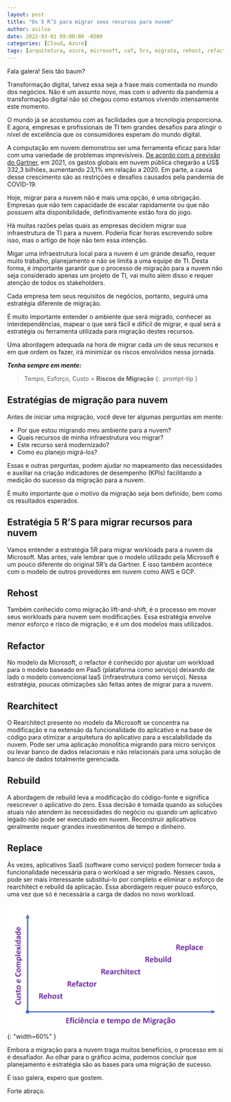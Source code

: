```yaml
---
layout: post
title: "Os 5 R’S para migrar seus recursos para nuvem"
author: asilva
date: 2022-03-01 09:00:00 -0500
categories: [Cloud, Azure]
tags: [arquitetura, azure, microsoft, caf, 5rs, migrate, rehost, refactor, rearchitect, rebuild, replace ]
---
```


Fala galera! Seis tão baum?

Transformação digital, talvez essa seja a frase mais comentada no mundo dos negócios. Não é um assunto novo, mas com o advento da pandemia a transformação digital não só chegou como estamos vivendo intensamente este momento.

O mundo já se acostumou com as facilidades que a tecnologia proporciona. E agora, empresas e profissionais de TI tem grandes desafios para atingir o nível de excelência que os consumidores esperam do mundo digital.

A computação em nuvem demonstrou ser uma ferramenta eficaz para lidar com uma variedade de problemas imprevisíveis. <a href="https://www.gartner.com/en/newsroom/press-releases/2021-04-21-gartner-forecasts-worldwide-public-cloud-end-user-spending-to-grow-23-percent-in-2021" target="_blank"> De acordo com a previsão do Gartner</a>, em 2021, os gastos globais em nuvem pública chegarão a US$ 332,3 bilhões, aumentando 23,1% em relação a 2020. Em parte, a causa desse crescimento são as restrições e desafios causados ​​pela pandemia de COVID-19.

Hoje, migrar para a nuvem não é mais uma opção, é uma obrigação. Empresas que não tem capacidade de escalar rapidamente ou que não possuem alta disponibilidade, definitivamente estão fora do jogo.

Há muitas razões pelas quais as empresas decidem migrar sua infraestrutura de TI para a nuvem. Poderia ficar horas escrevendo sobre isso, mas o artigo de hoje não tem essa intenção.

Migar uma infraestrutura local para a nuvem é um grande desafio, requer muito trabalho, planejamento e não se limita a uma equipe de TI. Desta forma, é importante garantir que o processo de migração para a nuvem não seja considerado apenas um projeto de TI, vai muito além disso e requer atenção de todos os stakeholders.

Cada empresa tem seus requisitos de negócios, portanto, seguirá uma estratégia diferente de migração. 

É muito importante entender o ambiente que será migrado, conhecer as interdependências, mapear o que será fácil e difícil de migrar, e qual será a estratégia ou ferramenta utilizada para migração destes recursos.

Uma abordagem adequada na hora de migrar cada um de seus recursos e em que ordem os fazer, irá minimizar os riscos envolvidos nessa jornada.

***Tenha sempre em mente:***

> Tempo, Esforço, Custo = **Riscos de Migração**
{: .prompt-tip }

## **Estratégias de migração para nuvem**

Antes de iniciar uma migração, você deve ter algumas perguntas em mente:

* Por que estou migrando meu ambiente para a nuvem?
* Quais recursos de minha infraestrutura vou migrar?
* Este recurso será modernizado?
* Como eu planejo migrá-los?

Essas e outras perguntas, podem ajudar no mapeamento das necessidades e auxiliar na criação indicadores de desempenho (KPIs) facilitando a medição do sucesso da migração para a nuvem.

É muito importante que o motivo da migração seja bem definido, bem como os resultados esperados.

## **Estratégia 5 R’S para migrar recursos para nuvem**

Vamos entender a estratégia 5R para migrar workloads para a nuvem da Microsoft. Mas antes, vale lembrar que o modelo utilizado pela Microsoft é um pouco diferente do original 5R’s da Gartner. E isso também acontece com o modelo de outros provedores em nuvem como AWS e GCP.

## **Rehost**

Também conhecido como migração lift-and-shift, é o processo em mover seus workloads para nuvem sem modificações. Essa estratégia envolve menor esforço e risco de migração, e é um dos modelos mais utilizados.

## **Refactor**

No modelo da Microsoft, o refactor é conhecido por ajustar um workload para o modelo baseado em PaaS (plataforma como serviço) deixando de lado o modelo convencional IaaS (infraestrutura como serviço). Nessa estratégia, poucas otimizações são feitas antes de migrar para a nuvem.

## **Rearchitect**

O Rearchitect presente no modelo da Microsoft se concentra na modificação e na extensão da funcionalidade do aplicativo e na base de código para otimizar a arquitetura do aplicativo para a escalabilidade da nuvem. Pode ser uma aplicação monolítica migrando para micro serviços ou levar banco de dados relacionais e não relacionais para uma solução de banco de dados totalmente gerenciada.

## **Rebuild**

A abordagem de rebuild leva a modificação do código-fonte e significa reescrever o aplicativo do zero. Essa decisão é tomada quando as soluções atuais não atendem às necessidades do negócio ou quando um aplicativo legado não pode ser executado em nuvem. Reconstruir aplicativos geralmente requer grandes investimentos de tempo e dinheiro.

## **Replace**

Às vezes, aplicativos SaaS (software como serviço) podem fornecer toda a funcionalidade necessária para o workload a ser migrado. Nesses casos, pode ser mais interessante substitui-lo por completo e eliminar o esforço de rearchitect e rebuild da aplicação. Essa abordagem requer pouco esforço, uma vez que só é necessária a carga de dados no novo workload.

![](/assets/img/18/5r1.png){: "width=60%" }

Embora a migração para a nuvem traga muitos benefícios, o processo em si é desafiador. Ao olhar para o gráfico acima, podemos concluir que planejamento e estratégia são as bases para uma migração de sucesso.

É isso galera, espero que gostem.

Forte abraço.
